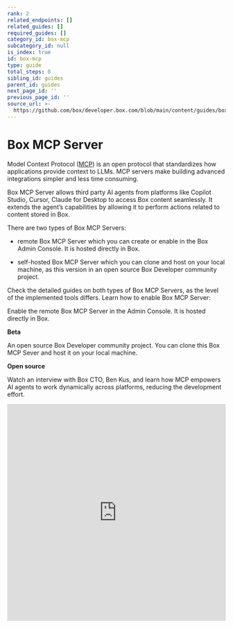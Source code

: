 ```yaml
---
rank: 2
related_endpoints: []
related_guides: []
required_guides: []
category_id: box-mcp
subcategory_id: null
is_index: true
id: box-mcp
type: guide
total_steps: 0
sibling_id: guides
parent_id: guides
next_page_id: ''
previous_page_id: ''
source_url: >-
  https://github.com/box/developer.box.com/blob/main/content/guides/box-mcp/index.md
---
```

# Box MCP Server

Model Context Protocol ([MCP](https://modelcontextprotocol.io/introduction)) is an open protocol that standardizes how applications provide context to LLMs. MCP servers make building advanced integrations simpler and less time consuming.

Box MCP Server allows third party AI agents from platforms like Copilot Studio, Cursor, Claude for Desktop to access Box content seamlessly. It extends the agent’s capabilities by allowing it to perform actions related to content stored in Box.

There are two types of Box MCP Servers:

- remote Box MCP Server which you can create or enable in the Box Admin Console. It is hosted directly in Box.
<!--alex ignore-->

- self-hosted Box MCP Server which you can clone and host on your local machine, as this version in an open source Box Developer community project.
<!--alex enable-->

Check the detailed guides on both types of Box MCP Servers, as the level of the implemented tools differs. Learn how to enable Box MCP Server:

<TileGrid rows="2">

<Tile type="mcp" title="Remote Box MCP Server" href="/guides/box-mcp/remote">

Enable the remote Box MCP Server in the Admin Console. It is hosted directly in Box.
<div>

<strong style="background-color: #e1ffe7">

Beta

</strong>

</div>

</Tile>

<Tile type="mcp" title="Self-hosted Box MCP Server" href="/guides/box-mcp/self-hosted">

An open source Box Developer community project. You can clone this Box MCP Sever and host it on your local machine.
<div>

<strong style="background-color: #e8e8e8">

Open source

</strong>

</div>

</Tile>

</TileGrid>

Watch an interview with Box CTO, Ben Kus, and learn how MCP empowers AI agents to work dynamically across platforms, reducing the development effort.

<iframe width="100%" height="500" src="https://www.youtube.com/embed/u_y5_y9JGg4?si=PY2__LklwsGWwiAD" title="MCP: The API standard that makes AI actionable for enterprises | Box AI Explainer Series EP4 with Ben Kus, Box CTO" frameborder="0" allow="accelerometer; clipboard-write; encrypted-media; gyroscope; picture-in-picture; web-share" referrerpolicy="strict-origin-when-cross-origin" allowfullscreen>

</iframe>